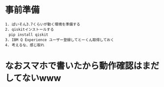 # 事前準備
```
1. ぱいそん3.7くらいが動く環境を準備する
2. qiskitインストールする
　pip install qiskit
3. IBM Q Experience ユーザー登録してとーくん取得しておく
4. 考えるな、感じ取れ
```

# なおスマホで書いたから動作確認はまだしてないwww
